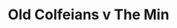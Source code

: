 ---
year: "2005"
serialNumber: "0306" 
game: "Old Colfeians"
title: "Old Colfeians v The Min"
gameLocation: ""
gameDate: ""
result: ""
resultType: ""
type: "game"
---